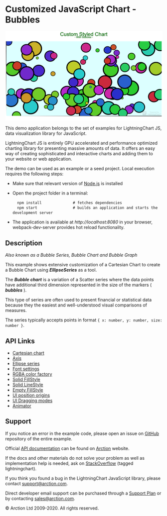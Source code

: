 # Customized JavaScript Chart - Bubbles

![Customized JavaScript Chart - Bubbles](custom.png)

This demo application belongs to the set of examples for LightningChart JS, data visualization library for JavaScript.

LightningChart JS is entirely GPU accelerated and performance optimized charting library for presenting massive amounts of data. It offers an easy way of creating sophisticated and interactive charts and adding them to your website or web application.

The demo can be used as an example or a seed project. Local execution requires the following steps:

- Make sure that relevant version of [Node.js](https://nodejs.org/en/download/) is installed
- Open the project folder in a terminal:

        npm install              # fetches dependencies
        npm start                # builds an application and starts the development server

- The application is available at *http://localhost:8080* in your browser, webpack-dev-server provides hot reload functionality.


## Description

*Also known as a Bubble Series, Bubble Chart and Bubble Graph*

This example shows extensive customization of a Cartesian Chart to create a Bubble Chart using ***EllipseSeries*** as a tool.

The ***Bubble chart*** is a variation of a Scatter series where the data points have additional third dimension represented in the size of the markers ( ***bubbles*** ).

This type of series are often used to present financial or statistical data because they the easiest and well-understood visual comparisons of measures.

The series typically accepts points in format `{ x: number, y: number, size: number }`.


## API Links

* [Cartesian chart]
* [Axis]
* [Ellipse series]
* [Font settings]
* [RGBA color factory]
* [Solid FillStyle]
* [Solid LineStyle]
* [Empty FillStyle]
* [UI position origins]
* [UI Dragging modes]
* [Animator]


## Support

If you notice an error in the example code, please open an issue on [GitHub][0] repository of the entire example.

Official [API documentation][1] can be found on [Arction][2] website.

If the docs and other materials do not solve your problem as well as implementation help is needed, ask on [StackOverflow][3] (tagged lightningchart).

If you think you found a bug in the LightningChart JavaScript library, please contact support@arction.com.

Direct developer email support can be purchased through a [Support Plan][4] or by contacting sales@arction.com.

[0]: https://github.com/Arction/
[1]: https://www.arction.com/lightningchart-js-api-documentation/
[2]: https://www.arction.com
[3]: https://stackoverflow.com/questions/tagged/lightningchart
[4]: https://www.arction.com/support-services/

© Arction Ltd 2009-2020. All rights reserved.


[Cartesian chart]: https://www.arction.com/lightningchart-js-api-documentation/v3.4.0/classes/chartxy.html
[Axis]: https://www.arction.com/lightningchart-js-api-documentation/v3.4.0/classes/axis.html
[Ellipse series]: https://www.arction.com/lightningchart-js-api-documentation/v3.4.0/classes/ellipseseries.html
[Font settings]: https://www.arction.com/lightningchart-js-api-documentation/v3.4.0/classes/fontsettings.html
[RGBA color factory]: https://www.arction.com/lightningchart-js-api-documentation/v3.4.0/globals.html#colorrgba
[Solid FillStyle]: https://www.arction.com/lightningchart-js-api-documentation/v3.4.0/classes/solidfill.html
[Solid LineStyle]: https://www.arction.com/lightningchart-js-api-documentation/v3.4.0/classes/solidline.html
[Empty FillStyle]: https://www.arction.com/lightningchart-js-api-documentation/v3.4.0/globals.html#emptyfill
[UI position origins]: https://www.arction.com/lightningchart-js-api-documentation/v3.4.0/globals.html#uiorigins
[UI Dragging modes]: https://www.arction.com/lightningchart-js-api-documentation/v3.4.0/enums/uidraggingmodes.html
[Animator]: https://www.arction.com/lightningchart-js-api-documentation/v3.4.0/globals.html#animator

